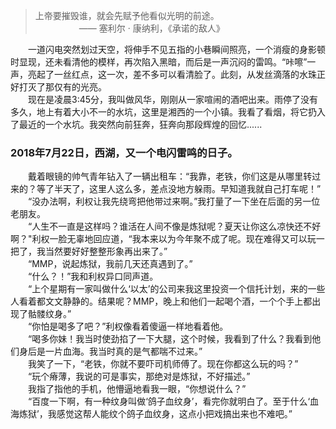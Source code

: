 > 上帝要摧毁谁，就会先赋予他看似光明的前途。<br/>
> &emsp;&emsp;&emsp;&emsp;&emsp;—— 塞利尔 · 康纳利，《承诺的敌人》

&emsp;&emsp;一道闪电突然划过天空，将伸手不见五指的小巷瞬间照亮，一个消瘦的身影顿时显现，还未看清他的模样，再次陷入黑暗，而后是一声沉闷的雷鸣。“咔嚓”一声，亮起了一丝红点，这一次，差不多可以看清脸了。此刻，从发丝滴落的水珠正好打灭了那仅有的光亮。<br/>&emsp;&emsp;现在是凌晨3:45分，我叫做风华，刚刚从一家喧闹的酒吧出来。雨停了没有多久，地上有着大小不一的水坑，这里是湘西的一个小镇。我看了看烟，将它扔入了最近的一个水坑。我突然向前狂奔，狂奔向那段辉煌的回忆......

### 2018年7月22日，西湖，又一个电闪雷鸣的日子。

&emsp;&emsp;戴着眼镜的帅气青年钻入了一辆出租车：“我靠，老铁，你们这是从哪里转过来的？等了半天了，这里人这么多，差点没地方躲雨。早知道我就自己打车呢！”<br/>&emsp;&emsp;“没办法啊，利权让我先绕弯把他带过来啊。”我打量了一下坐在后面的另一位老朋友。<br/>&emsp;&emsp;“人生不一直是这样吗？谁活在人间不像是炼狱呢？夏天让你这么凉快还不好啊？"利权一脸无辜地回应道，“我本来以为今年聚不成了呢。现在难得又可以玩一把了，我当然要好好整整形象再出来了。”<br/>&emsp;&emsp;“MMP，说起炼狱，我前几天还真遇到了。”<br/>&emsp;&emsp;“什么？！”我和利权异口同声道。<br/>&emsp;&emsp;“上个星期有一家叫做什么‘以太’的公司来我这里投资一个信托计划，来的一些人看着都文文静静的。结果呢？MMP，晚上和他们一起喝个酒，一个个手上都出现了骷髅纹身。”<br/>&emsp;&emsp;“你怕是喝多了吧？”利权像看着傻逼一样地看着他。<br/>&emsp;&emsp;“喝多你妹！我当时使劲掐了一下大腿，这个时候，我看到了什么？我看到他们身后是一片血海。我当时真的是气都喘不过来。”<br/>&emsp;&emsp;我笑了一下，“老铁，你就不要吓司机师傅了。现在你都这么玩的吗？”<br/>&emsp;&emsp;“玩个瘠薄，我说的可是事实，那绝对是炼狱，不好描述。”<br/>&emsp;&emsp;我指了指他的手机，他懵逼地看我一眼，“你想说什么？”<br/>&emsp;&emsp;“百度一下啊，有一种纹身叫做‘鸽子血纹身’，看完你就明白了。至于什么‘血海炼狱’，我感觉这帮人能纹个鸽子血纹身，这点小把戏搞出来也不难吧。”

